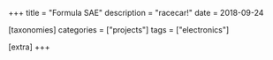 +++
title = "Formula SAE"
description = "racecar!"
date = 2018-09-24

[taxonomies]
categories = ["projects"]
tags = ["electronics"]

[extra]
+++

